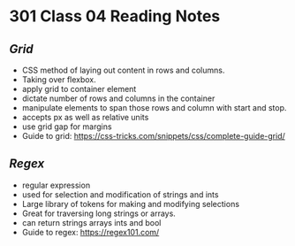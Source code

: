 # 301 Class 04 Reading Notes

## <i>Grid</i>

- CSS method of laying out content in rows and columns.
- Taking over flexbox.
- apply grid to container element
- dictate number of rows and columns in the container
- manipulate elements to span those rows and column with start and stop.
- accepts px as well as relative units
- use grid gap for margins
- Guide to grid: <https://css-tricks.com/snippets/css/complete-guide-grid/>

## <i>Regex</i>

- regular expression
- used for selection and modification of strings and ints
- Large library of tokens for making and modifying selections
- Great for traversing long strings or arrays.
- can return strings arrays ints and bool
- Guide to regex: <https://regex101.com/>
